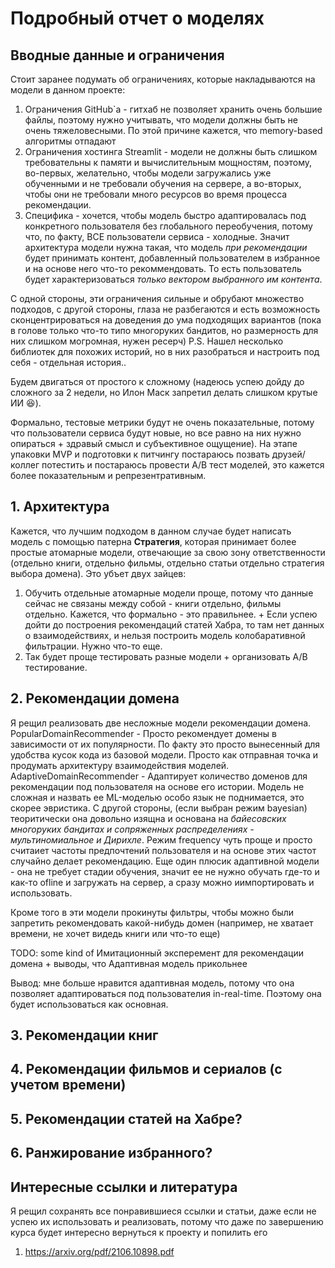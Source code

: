 # Подробный отчет о моделях

## Вводные данные и ограничения
Стоит заранее подумать об ограничениях, которые накладываются на модели в данном проекте:

1. Ограничения GitHub`а - гитхаб не позволяет хранить очень большие файлы, поэтому нужно учитывать, что модели должны быть не очень тяжеловесными. По этой причине кажется, что memory-based алгоритмы отпадают
2. Ограничения хостинга Streamlit - модели не должны быть слишком требовательны к памяти и вычислительным мощностям, поэтому, во-первых, желательно, чтобы модели загружались уже обученными и не требовали обучения на сервере, а во-вторых, чтобы они не требовали много ресурсов во время процесса рекомендации.
3. Специфика - хочется, чтобы модель быстро адаптировалась под конкретного пользователя без глобального переобучения, потому что, по факту, ВСЕ пользователи сервиса - холодные. Значит архитектура модели нужна такая, что модель *при рекомендации* будет принимать контент, добавленный пользователем в избранное и на основе него что-то рекоммендовать. То есть пользователь будет характеризоваться  *только вектором выбранного им контента*.

С одной стороны, эти ограничения сильные и обрубают множество подходов, с другой стороны, глаза не разбегаются и есть возможность сконцентрироваться на доведения до ума подходящих вариантов (пока в голове только что-то типо многоруких бандитов, но размерность для них слишком могромная, нужен ресерч)
P.S. Нашел несколько библиотек для похожих историй, но в них разобраться и настроить под себя - отдельная история.. 

Будем двигаться от простого к сложному (надеюсь успею дойду до сложного за 2 недели, но Илон Маск запретил делать слишком крутые ИИ :laughing:).

Формально, тестовые метрики будут не очень показательные, потому что пользователи сервиса будут новые, но все равно на них нужно опираться + здравый смысл и субъективное ощущение). На этапе упаковки MVP и подготовки к питчингу постараюсь позвать друзей/коллег потестить и постараюсь провести A/B тест моделей, это кажется более показательным и репрезентративным.

## 1. Архитектура 

Кажется, что лучшим подходом в данном случае будет написать модель с помощью патерна **Стратегия**, которая принимает более простые атомарные модели, отвечающие за свою зону ответственности (отдельно книги, отдельно фильмы, отдельно статьи отдельно стратегия выбора домена). Это убъет двух зайцев:

1. Обучить отдельные атомарные модели проще, потому что данные сейчас не связаны между собой - книги отдельно, фильмы отдельно. Кажется, что формально - это правильнее. + Если успею дойти до построения рекомендаций статей Хабра, то там нет данных о взаимодействиях, и нельзя построить модель колобаративной фильтрации. Нужно что-то еще.
2. Так будет проще тестировать разные модели + организовать A/B тестирование.

## 2. Рекомендации домена
Я рещил реализовать две несложные модели рекомендации домена. 
PopularDomainRecommender - Просто рекомендует домены в зависимости от их популярности. По факту это просто вынесенный для удобства кусок кода из базовой модели. Просто как отправная точка и продумать архитектуру взаимодействия моделей.
AdaptiveDomainRecommender - Адаптирует количество доменов для рекомендации под пользователя на основе его истории. Модель не сложная и назвать ее ML-моделью особо язык не поднимается, это скорее эвристика. С другой стороны, (если выбран режим bayesian) теоритически она довольно изящна и основана на *байесовских многоруких бандитах и сопряженных распределениях - мультиномиальное и Дирихле*. Режим frequency чуть проще и просто считаиет частоты предпочтений пользователя и на основе этих частот случайно делает рекомендацию. 
Еще один плюсик адаптивной модели - она не требует стадии обучения, значит ее не нужно обучать где-то и как-то ofline и загружать на сервер, а сразу можно иимпортировать и использовать.

Кроме того в эти модели прокинуты фильтры, чтобы можно были запретить рекомендовать какой-нибудь домен (например, не хватает времени, не хочет видедь книги или что-то еще)

TODO: some kind of Имитационный эксперемент для рекомендации домена + выводы, что Адаптивная модель прикольнее





Вывод: мне больше нравится адаптивная модель, потому что она позволяет адаптироваться под пользователия in-real-time. Поэтому она будет использоваться как основная.

## 3. Рекомендации книг

## 4. Рекомендации фильмов и сериалов (с учетом времени)

## 5. Рекомендации статей на Хабре?

## 6. Ранжирование избранного?

## Интересные ссылки и литература
Я рещил сохранять все понравившиеся ссылки и статьи, даже если не успею их использовать и реализовать, потому что даже по завершению курса будет интересно вернуться к проекту и попилить его

1) https://arxiv.org/pdf/2106.10898.pdf
